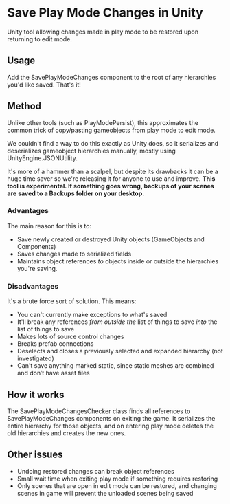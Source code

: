 # Save Play Mode Changes in Unity

Unity tool allowing changes made in play mode to be restored upon returning to edit mode.

## Usage

Add the SavePlayModeChanges component to the root of any hierarchies you'd like saved. That's it!

## Method

Unlike other tools (such as PlayModePersist), this approximates the common trick of copy/pasting gameobjects from play mode to edit mode. 

We couldn't find a way to do this exactly as Unity does, so it serializes and deserializes gameobject hierarchies manually, mostly using UnityEngine.JSONUtility.

It's more of a hammer than a scalpel, but despite its drawbacks it can be a huge time saver so we're releasing it for anyone to use and improve.
**This tool is experimental. If something goes wrong, backups of your scenes are saved to a Backups folder on your desktop.**

### Advantages

The main reason for this is to:
- Save newly created or destroyed Unity objects (GameObjects and Components)
- Saves changes made to serialized fields
- Maintains object references _to_ objects inside or outside the hierarchies you're saving.

### Disadvantages

It's a brute force sort of solution. This means:
- You can't currently make exceptions to what's saved
- It'll break any references _from outside the_ list of things to save _into_ the list of things to save
- Makes lots of source control changes
- Breaks prefab connections
- Deselects and closes a previously selected and expanded hierarchy (not investigated)
- Can't save anything marked static, since static meshes are combined and don’t have asset files

## How it works

The SavePlayModeChangesChecker class finds all references to SavePlayModeChanges components on exiting the game. It serializes the entire hierarchy for those objects, and on entering play mode deletes the old hierarchies and creates the new ones.

## Other issues

- Undoing restored changes can break object references
- Small wait time when exiting play mode if something requires restoring
- Only scenes that are open in edit mode can be restored, and changing scenes in game will prevent the unloaded scenes being saved
